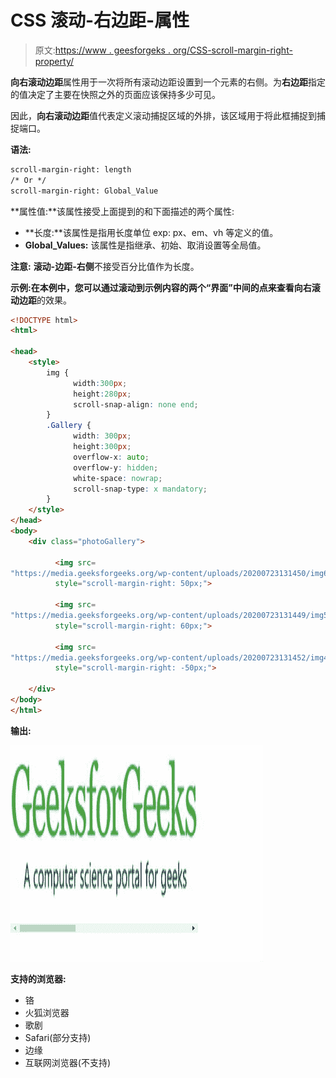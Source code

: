 # CSS 滚动-右边距-属性

> 原文:[https://www . geesforgeks . org/CSS-scroll-margin-right-property/](https://www.geeksforgeeks.org/css-scroll-margin-right-property/)

**向右滚动边距**属性用于一次将所有滚动边距设置到一个元素的右侧。为**右边距**指定的值决定了主要在快照之外的页面应该保持多少可见。

因此，**向右滚动边距**值代表定义滚动捕捉区域的外排，该区域用于将此框捕捉到捕捉端口。

**语法:**

```html
scroll-margin-right: length
/* Or */
scroll-margin-right: Global_Value

```

**属性值:**该属性接受上面提到的和下面描述的两个属性:

*   **长度:**该属性是指用长度单位 exp: px、em、vh 等定义的值。
*   **Global_Values:** 该属性是指继承、初始、取消设置等全局值。

**注意:** **滚动-边距-右侧**不接受百分比值作为长度。

**示例:**在本例中，您可以通过滚动到示例内容的两个“界面”中间的点来查看**向右滚动边距**的效果。

```html
<!DOCTYPE html>
<html>

<head>
    <style>
        img {
              width:300px;
              height:280px;
              scroll-snap-align: none end;
        }
        .Gallery {
              width: 300px;
              height:300px;
              overflow-x: auto;
              overflow-y: hidden;
              white-space: nowrap;
              scroll-snap-type: x mandatory;
        }
    </style>
</head>
<body>
    <div class="photoGallery">

          <img src=
"https://media.geeksforgeeks.org/wp-content/uploads/20200723131450/img6-300x82.png" 
          style="scroll-margin-right: 50px;">

          <img src=
"https://media.geeksforgeeks.org/wp-content/uploads/20200723131449/img5.jpeg" 
          style="scroll-margin-right: 60px;">

          <img src=
"https://media.geeksforgeeks.org/wp-content/uploads/20200723131452/img4-300x167.png" 
          style="scroll-margin-right: -50px;">

    </div>
</body>
</html>
```

**输出:**

![](img/e99c929abea33a394b62ccd9c8811d00.png)

**支持的浏览器:**

*   铬
*   火狐浏览器
*   歌剧
*   Safari(部分支持)
*   边缘
*   互联网浏览器(不支持)